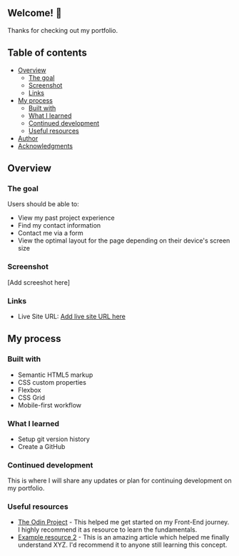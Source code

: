 ## Welcome! 👋

Thanks for checking out my portfolio.

## Table of contents

- [Overview](#overview)
  - [The goal](#the-challenge)
  - [Screenshot](#screenshot)
  - [Links](#links)
- [My process](#my-process)
  - [Built with](#built-with)
  - [What I learned](#what-i-learned)
  - [Continued development](#continued-development)
  - [Useful resources](#useful-resources)
- [Author](#author)
- [Acknowledgments](#acknowledgments)

 ## Overview

### The goal

Users should be able to:

- View my past project experience
- Find my contact information
- Contact me via a form
- View the optimal layout for the page depending on their device's screen size

### Screenshot

[Add screeshot here]

### Links

- Live Site URL: [Add live site URL here](https://secretninja11.github.io/frontend-mentor-huddle-landing-page/)

## My process

### Built with

- Semantic HTML5 markup
- CSS custom properties
- Flexbox
- CSS Grid
- Mobile-first workflow

### What I learned

- Setup git version history
- Create a GitHub 

### Continued development

This is where I will share any updates or plan for continuing development on my portfolio.

### Useful resources

- [The Odin Project](https://www.theodinproject.com/) - This helped me get started on my Front-End journey. I highly recommend it as resource to learn the fundamentals.
- [Example resource 2](https://www.example.com) - This is an amazing article which helped me finally understand XYZ. I'd recommend it to anyone still learning this concept.
